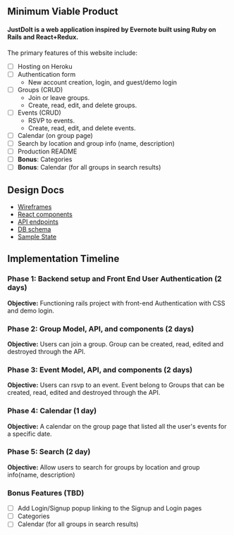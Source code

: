 ## Minimum Viable Product
#### JustDoIt is a web application inspired by Evernote built using Ruby on Rails and React+Redux.

The primary features of this website include:
- [ ] Hosting on Heroku
- [ ] Authentication form
  - New account creation, login, and guest/demo login
- [ ] Groups (CRUD)
  - Join or leave groups.
  - Create, read, edit, and delete groups.
- [ ] Events (CRUD)
  - RSVP to events.
  - Create, read, edit, and delete events.
- [ ] Calendar (on group page)
- [ ] Search by location and group info (name, description)
- [ ] Production README
- [ ] **Bonus**: Categories
- [ ] **Bonus**: Calendar (for all groups in search results)

## Design Docs
- [Wireframes](wireframes)
- [React components](component-hierarchy.md)
- [API endpoints](api-endpoints.md)
- [DB schema](schema.md)
- [Sample State](sample-state.md)

## Implementation Timeline

### Phase 1: Backend setup and Front End User Authentication (2 days)

**Objective:** Functioning rails project with front-end Authentication with CSS and demo login.

### Phase 2: Group Model, API, and components (2 days)

**Objective:** Users can join a group. Group can be created, read, edited and destroyed through
the API.

### Phase 3: Event Model, API, and components (2 days)

**Objective:** Users can rsvp to an event. Event belong to Groups that can be created, read, edited and destroyed through the API.

### Phase 4: Calendar (1 day)

**Objective:** A calendar on the group page that listed all the user's events for a specific date.

### Phase 5: Search (2 day)

**Objective:** Allow users to search for groups by location and group info(name, description)

### Bonus Features (TBD)
- [ ] Add Login/Signup popup linking to the Signup and Login pages
- [ ] Categories
- [ ] Calendar (for all groups in search results)
